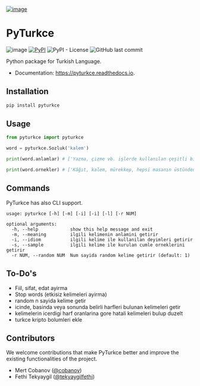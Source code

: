 [![image](https://raw.githubusercontent.com/cobanov/pyturkce/master/assets/pyturkce-logo.png)](https://pypi.org/project/pyturkce/)

# PyTurkce

![image](https://img.shields.io/travis/cobanov/pyturkce.svg%0A%20%20%20%20%20:target:%20https://travis-ci.com/cobanov/pyturkce)
[![PyPI](https://img.shields.io/pypi/v/pyturkce)](https://pypi.org/project/pyturkce/)
![PyPI - License](https://img.shields.io/pypi/l/pyturkce?color=blue)
![GitHub last commit](https://img.shields.io/github/last-commit/cobanov/pyturkce)

Python package for Turkish Language.

- Documentation: <https://pyturkce.readthedocs.io>.

## Installation

```bash
pip install pyturkce
```

## Usage

```python
from pyturkce import pyturkce

word = pyturkce.Sozluk('kalem')

print(word.anlamlar) # ['Yazma, çizme vb. işlerde kullanılan çeşitli biçimlerde araç', 'Resmî kuruluşlarda yazı işlerinin görüldüğü yer', 'Yontma işlerinde kullanılan ucu sivri veya keskin araç', 'Çeşit, tür', 'Bazı deyimlerde yazı', 'Yazar']

print(word.ornekler) # ['Kâğıt, kalem, mürekkep, hepsi masanın üstündedir.', 'Kalemindeki odacıya aylığını kırdırırmış.', 'Taşçı kalemi.', 'Oymacı kalemi.', 'Üç kalem erzak.', 'Beş kalem ilaç.', 'Kaleme almak.', 'Peyami Safa, edebiyatımızın usta kalemlerindendir.']

```

## Commands

PyTurkce has also CLI support.

```
usage: pyturkce [-h] [-m] [-i] [-i] [-l] [-r NUM]

optional arguments:
  -h, --help            show this help message and exit
  -m, --meaning         ilgili kelimenin anlamini getirir
  -i, --idiom           ilgili kelime ile kullanilan deyimleri getirir
  -s, --sample          ilgili kelime ile kurulan cumle orneklerini getirir
  -r NUM, --random NUM  Num sayida random kelime getirir (default: 1)

```

## To-Do's

- Fiil, sifat, edat ayirma
- Stop words (etkisiz kelimeleri ayirma)
- random n sayida kelime getir
- icinde, basinda veya sonunda belirli harfleri bulunan kelimeleri getir
- kelimelerin icerdigi harf oranlarina gore hatali kelimeleri bulup duzelt
- turkce kripto bolumleri ekle

## Contributors

We welcome contributions that make PyTurkce better and improve the
existing functionalities of the project.

- Mert Cobanov ([\@cobanov](http://twitter.com/mertcobanov))
- Fethi Tekyaygil ([\@tekyaygilfethi](http://twitter.com/fethidev))
